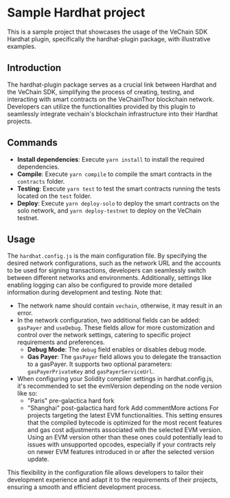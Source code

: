 # Sample Hardhat project

This is a sample project that showcases the usage of the VeChain SDK Hardhat plugin, specifically the hardhat-plugin package, with illustrative examples.

## Introduction

The hardhat-plugin package serves as a crucial link between Hardhat and the VeChain SDK, simplifying the process of creating, testing, and interacting with smart contracts on the VeChainThor blockchain network. Developers can utilize the functionalities provided by this plugin to seamlessly integrate vechain's blockchain infrastructure into their Hardhat projects.

## Commands

- **Install dependencies**: Execute `yarn install` to install the required dependencies.
- **Compile**: Execute `yarn compile` to compile the smart contracts in the `contracts` folder.
- **Testing**: Execute `yarn test` to test the smart contracts running the tests located on the `test` folder.
- **Deploy**: Execute `yarn deploy-solo` to deploy the smart contracts on the solo network, and `yarn deploy-testnet` to deploy on the VeChain testnet. 

## Usage

The `hardhat.config.js` is the main configuration file. By specifying the desired network configurations, such as the network URL and the accounts to be used for signing transactions, developers can seamlessly switch between different networks and environments. Additionally, settings like enabling logging can also be configured to provide more detailed information during development and testing. 
Note that:

- The network name should contain `vechain`, otherwise, it may result in an error.
- In the network configuration, two additional fields can be added: `gasPayer` and `useDebug`. These fields allow for more customization and control over the network settings, catering to specific project requirements and preferences.
   - **Debug Mode**: The `debug` field enables or disables debug mode.
   - **Gas Payer**: The `gasPayer` field allows you to delegate the transaction to a gasPayer. It supports two optional parameters: `gasPayerPrivateKey` and `gasPayerServiceUrl`.
- When configuring your Solidity compiler settings in hardhat.config.js, it's recommended to set the evmVersion depending on the node version like so:
   - "Paris" pre-galactica hard fork
   - "Shanghai" post-galactica hard fork 
Add commentMore actions
   For projects targeting the latest EVM functionalities. This setting ensures that the compiled bytecode is optimized for the most recent features and gas cost adjustments associated with the selected EVM version. Using an EVM version other than these ones could potentially lead to issues with unsupported opcodes, especially if your contracts rely on newer EVM features introduced in or after the selected version update.

This flexibility in the configuration file allows developers to tailor their development experience and adapt it to the requirements of their projects, ensuring a smooth and efficient development process.
